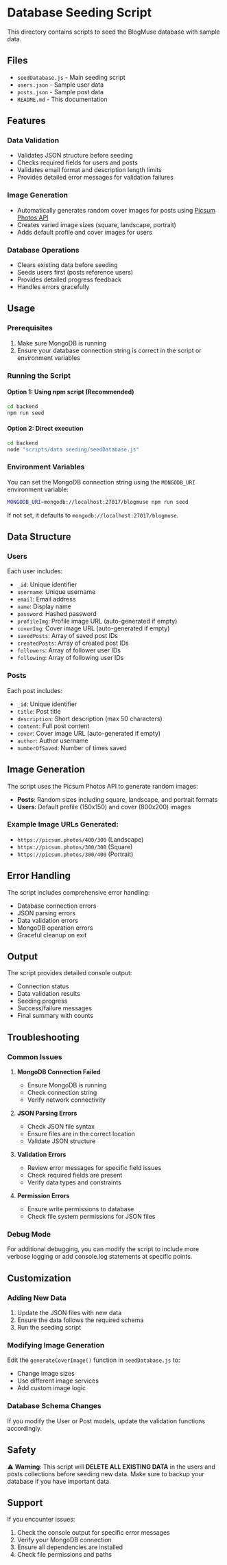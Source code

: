 # Database Seeding Script

This directory contains scripts to seed the BlogMuse database with sample data.

## Files

- `seedDatabase.js` - Main seeding script
- `users.json` - Sample user data
- `posts.json` - Sample post data
- `README.md` - This documentation

## Features

### Data Validation
- Validates JSON structure before seeding
- Checks required fields for users and posts
- Validates email format and description length limits
- Provides detailed error messages for validation failures

### Image Generation
- Automatically generates random cover images for posts using [Picsum Photos API](https://picsum.photos/)
- Creates varied image sizes (square, landscape, portrait)
- Adds default profile and cover images for users

### Database Operations
- Clears existing data before seeding
- Seeds users first (posts reference users)
- Provides detailed progress feedback
- Handles errors gracefully

## Usage

### Prerequisites
1. Make sure MongoDB is running
2. Ensure your database connection string is correct in the script or environment variables

### Running the Script

#### Option 1: Using npm script (Recommended)
```bash
cd backend
npm run seed
```

#### Option 2: Direct execution
```bash
cd backend
node "scripts/data seeding/seedDatabase.js"
```

### Environment Variables

You can set the MongoDB connection string using the `MONGODB_URI` environment variable:

```bash
MONGODB_URI=mongodb://localhost:27017/blogmuse npm run seed
```

If not set, it defaults to `mongodb://localhost:27017/blogmuse`.

## Data Structure

### Users
Each user includes:
- `_id`: Unique identifier
- `username`: Unique username
- `email`: Email address
- `name`: Display name
- `password`: Hashed password
- `profileImg`: Profile image URL (auto-generated if empty)
- `coverImg`: Cover image URL (auto-generated if empty)
- `savedPosts`: Array of saved post IDs
- `createdPosts`: Array of created post IDs
- `followers`: Array of follower user IDs
- `following`: Array of following user IDs

### Posts
Each post includes:
- `_id`: Unique identifier
- `title`: Post title
- `description`: Short description (max 50 characters)
- `content`: Full post content
- `cover`: Cover image URL (auto-generated if empty)
- `author`: Author username
- `numberOfSaved`: Number of times saved

## Image Generation

The script uses the Picsum Photos API to generate random images:

- **Posts**: Random sizes including square, landscape, and portrait formats
- **Users**: Default profile (150x150) and cover (800x200) images

### Example Image URLs Generated:
- `https://picsum.photos/400/300` (Landscape)
- `https://picsum.photos/300/300` (Square)
- `https://picsum.photos/300/400` (Portrait)

## Error Handling

The script includes comprehensive error handling:
- Database connection errors
- JSON parsing errors
- Data validation errors
- MongoDB operation errors
- Graceful cleanup on exit

## Output

The script provides detailed console output:
- Connection status
- Data validation results
- Seeding progress
- Success/failure messages
- Final summary with counts

## Troubleshooting

### Common Issues

1. **MongoDB Connection Failed**
   - Ensure MongoDB is running
   - Check connection string
   - Verify network connectivity

2. **JSON Parsing Errors**
   - Check JSON file syntax
   - Ensure files are in the correct location
   - Validate JSON structure

3. **Validation Errors**
   - Review error messages for specific field issues
   - Check required fields are present
   - Verify data types and constraints

4. **Permission Errors**
   - Ensure write permissions to database
   - Check file system permissions for JSON files

### Debug Mode

For additional debugging, you can modify the script to include more verbose logging or add console.log statements at specific points.

## Customization

### Adding New Data
1. Update the JSON files with new data
2. Ensure the data follows the required schema
3. Run the seeding script

### Modifying Image Generation
Edit the `generateCoverImage()` function in `seedDatabase.js` to:
- Change image sizes
- Use different image services
- Add custom image logic

### Database Schema Changes
If you modify the User or Post models, update the validation functions accordingly.

## Safety

⚠️ **Warning**: This script will **DELETE ALL EXISTING DATA** in the users and posts collections before seeding new data. Make sure to backup your database if you have important data.

## Support

If you encounter issues:
1. Check the console output for specific error messages
2. Verify your MongoDB connection
3. Ensure all dependencies are installed
4. Check file permissions and paths
